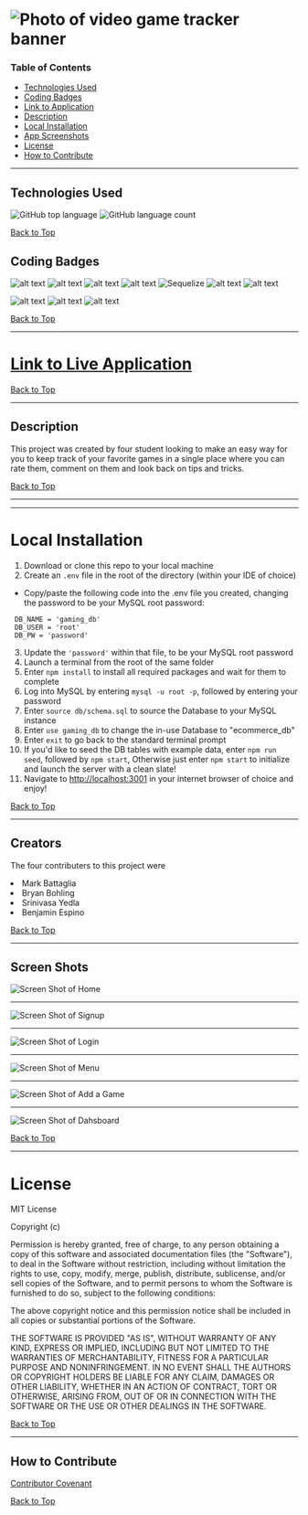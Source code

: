 
# ![Photo of video game tracker banner](./pics/readmebanner.png)
### Table of Contents
- [Technologies Used](#technologies-used)
- [Coding Badges](#coding-badges)
- [Link to Application](#link-to-live-application)
- [Description](#description)
- [Local Installation](#local-installation)
- [App Screenshots](#screen-shots)
- [License](#license)
- [How to Contribute](#how-to-contribute)
---
## Technologies Used
![GitHub top language](https://img.shields.io/github/languages/top/eSTee3/E-Commerce-Back-End?color=green&logo=github&logoColor=green)
![GitHub language count](https://img.shields.io/github/languages/count/eSTee3/E-Commerce-Back-End?color=green&logo=github&logoColor=green)

[Back to Top](#table-of-contents)

## Coding Badges
![alt text](https://img.shields.io/badge/Express.js-000000?style=for-the-badge&logo=express&logoColor=white)
![alt text](https://img.shields.io/badge/heroku-%23430098.svg?style=for-the-badge&logo=heroku&logoColor=white)
![alt text](https://img.shields.io/badge/Node.js-339933?style=for-the-badge&logo=nodedotjs&logoColor=white)
![alt text](https://img.shields.io/badge/JavaScript-323330?style=for-the-badge&logo=javascript&logoColor=F7DF1E)
![Sequelize](https://img.shields.io/badge/Sequelize-52B0E7?style=for-the-badge&logo=Sequelize&logoColor=white)
![alt text](https://img.shields.io/badge/MySQL-005C84?style=for-the-badge&logo=mysql&logoColor=white)
![alt text](https://img.shields.io/badge/Handlebars.js-f0772b?style=for-the-badge&logo=handlebarsdotjs&logoColor=black)

![alt text](https://img.shields.io/badge/bcrypt-package-red)
![alt text](https://img.shields.io/badge/dotenv-package-red)
![alt text](https://img.shields.io/badge/Connect_Session_Sequelize-package-red)

[Back to Top](#table-of-contents)

---
# [Link to Live Application](https://estee3-tech-blog.herokuapp.com/)

[Back to Top](#table-of-contents)

----
## Description

This project was created by four student looking to make an easy way for you to keep track of your favorite games in a single place where you can rate them, comment on them and look back on tips and tricks. 

[Back to Top](#table-of-contents)

---
---
# Local Installation
1. Download or clone this repo to your local machine
2. Create an `.env` file in the root of the directory (within your IDE of choice)
 - Copy/paste the following code into the .env file you created, changing the password to be your MySQL root password:
 ```
  DB_NAME = 'gaming_db'
  DB_USER = 'root'
  DB_PW = 'password'
 ```
3. Update the `'password'` within that file, to be your MySQL root password
4. Launch a terminal from the root of the same folder
5. Enter `npm install` to install all required packages and wait for them to complete
6. Log into MySQL by entering `mysql -u root -p`, followed by entering your password
7. Enter `source db/schema.sql` to source the Database to your MySQL instance
8. Enter `use gaming_db` to change the in-use Database to "ecommerce_db"
9. Enter `exit` to go back to the standard terminal prompt
10. If you'd like to seed the DB tables with example data, enter `npm run seed`, followed by `npm start`, Otherwise just enter `npm start` to initialize and launch the server with a clean slate!
11. Navigate to [http://localhost:3001](http://localhost:3001) in your internet browser of choice and enjoy!

[Back to Top](#table-of-contents)

---
## Creators

The four contributers to this project were 

<li>Mark Battaglia</li>
<li>Bryan Bohling</li>
<li>Srinivasa Yedla</li>
<li>Benjamin Espino</li>

[Back to Top](#table-of-contents)

---
## Screen Shots

![Screen Shot of Home](./pics/homescreenshot.png)

---
![Screen Shot of Signup](./pics/signupscreenshot.png)

---
![Screen Shot of Login](./pics/loginscreenshot.png)

---
![Screen Shot of Menu](./pics/menuscreenshot.png)

---
![Screen Shot of Add a Game](./pics/addgamescreenshot.png)

---
![Screen Shot of Dahsboard](./pics/dashboardscreenshot.png)


[Back to Top](#table-of-contents)

---

# License

MIT License

Copyright (c)

Permission is hereby granted, free of charge, to any person obtaining a copy
of this software and associated documentation files (the "Software"), to deal
in the Software without restriction, including without limitation the rights
to use, copy, modify, merge, publish, distribute, sublicense, and/or sell
copies of the Software, and to permit persons to whom the Software is
furnished to do so, subject to the following conditions:

The above copyright notice and this permission notice shall be included in all
copies or substantial portions of the Software.

THE SOFTWARE IS PROVIDED "AS IS", WITHOUT WARRANTY OF ANY KIND, EXPRESS OR
IMPLIED, INCLUDING BUT NOT LIMITED TO THE WARRANTIES OF MERCHANTABILITY,
FITNESS FOR A PARTICULAR PURPOSE AND NONINFRINGEMENT. IN NO EVENT SHALL THE
AUTHORS OR COPYRIGHT HOLDERS BE LIABLE FOR ANY CLAIM, DAMAGES OR OTHER
LIABILITY, WHETHER IN AN ACTION OF CONTRACT, TORT OR OTHERWISE, ARISING FROM,
OUT OF OR IN CONNECTION WITH THE SOFTWARE OR THE USE OR OTHER DEALINGS IN THE
SOFTWARE.

[Back to Top](#table-of-contents)

---

## How to Contribute

[Contributor Covenant](https://www.contributor-covenant.org/)

[Back to Top](#table-of-contents)
